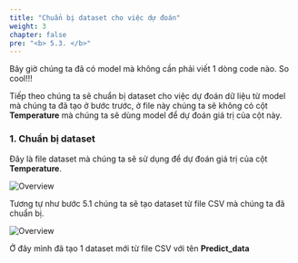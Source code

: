 ```yaml
---
title: "Chuẩn bị dataset cho việc dự đoán"
weight: 3
chapter: false
pre: "<b> 5.3. </b>"
---
```


Bây giờ chúng ta đã có model mà không cần phải viết 1 dòng code nào. So cool!!!

Tiếp theo chúng ta sẽ chuẩn bị dataset cho việc dự đoán dữ liệu từ model mà chúng ta đã tạo ở bước trước, ở file này chúng ta sẽ không có cột **Temperature** mà chúng ta sẽ dùng model để dự đoán giá trị của cột này.

### 1. Chuẩn bị dataset

Đây là file dataset mà chúng ta sẽ sử dụng để dự đoán giá trị của cột **Temperature**.

![Overview](/fcj-ss2-workshop-003/images/76.png)

Tương tự như bước 5.1 chúng ta sẽ tạo dataset từ file CSV mà chúng ta đã chuẩn bị.

![Overview](/fcj-ss2-workshop-003/images/77.png)

Ở đây mình đã tạo 1 dataset mới từ file CSV với tên **Predict_data**


